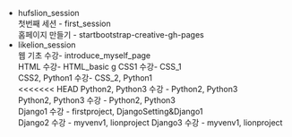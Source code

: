 * hufslion_session  
  첫번째 세션 - first_session  
  홈페이지 만들기 - startbootstrap-creative-gh-pages  
* likelion_session  
  웹 기초 수강- introduce_myself_page  
  HTML 수강- HTML_basic  g
  CSS1 수강- CSS_1  
  CSS2, Python1 수강- CSS_2, Python1  
<<<<<<< HEAD
  Python2, Python3 수강 - Python2, Python3  
  Python2, Python3 수강 - Python2, Python3  
  Django1 수강 - firstproject, DjangoSetting&Django1  
  Django2 수강 - myvenv1, lionproject
  Django3 수강 - myvenv1, lionproject 